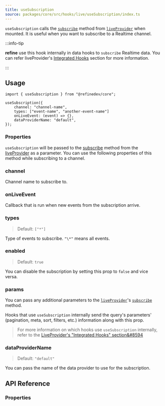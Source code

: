 ```yaml
---
title: useSubscription
source: packages/core/src/hooks/live/useSubscription/index.ts
---
```


`useSubscription` calls the [`subscribe`][live-provider-subscribe] method from [`liveProvider`][live-provider] when mounted. It is useful when you want to subscribe to a Realtime channel.

:::info-tip

**refine** use this hook internally in data hooks to `subscribe` Realtime data. You can refer liveProvider's [Integrated Hooks][integrated-hooks] section for more information.

:::

## Usage

```tsx
import { useSubscription } from "@refinedev/core";

useSubscription({
    channel: "channel-name",
    types: ["event-name", "another-event-name"]
    onLiveEvent: (event) => {},
    dataProviderName: "default",
});

```

### Properties

`useSubscription` will be passed to the [subscribe][live-provider-subscribe] method from the [liveProvider][live-provider] as a parameter. You can use the following properties of this method while subscribing to a channel.

### channel <PropTag required/>

Channel name to subscribe to.

### onLiveEvent <PropTag required/>

Callback that is run when new events from the subscription arrive.

### types

> Default: `["*"]`

Type of events to subscribe. `"\*"` means all events.

### enabled

> Default: `true`

You can disable the subscription by setting this prop to `false` and vice versa.

### params

You can pass any additional parameters to the [`liveProvider`][live-provider]'s [`subscribe`][live-provider-subscribe] method.

Hooks that use `useSubscription` internally send the query's parameters' (pagination, meta, sort, filters, etc.) information along with this prop.

> For more information on which hooks use `useSubscription` internally, refer to the [LiveProvider's "Integrated Hooks" section&#8594][integrated-hooks]

### dataProviderName

> Default: `"default"`

You can pass the name of the data provider to use for the subscription.

## API Reference

### Properties

<PropsTable module="@refinedev/core/useSubscription"  />

[live-provider]: /docs/core/providers/live-provider/index
[live-provider-subscribe]: /docs/core/providers/live-provider/index#subscribe
[integrated-hooks]: /docs/core/providers/live-provider/index#integrated-hooks
